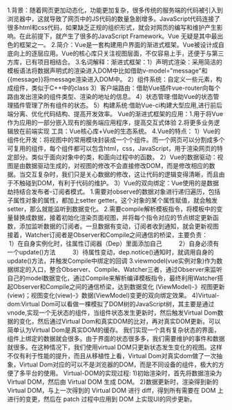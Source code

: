 1.背景：随着网页更加动态化，功能更加复杂，很多传统的服务端的代码被引入到浏览器中，这就导致了网页中的JS代码的数量急剧增多。JavaScript代码连接了很多html和css代码，如果缺乏正规的组织形式，就会对网页的编写和维护产生影响。在此前提下，就产生了很多的JavaScript Framework。Vue 无疑是其中最出色的框架之一。
2.简介：Vue是一套构建用户界面的渐进式框架。Vue被设计成自底向上的逐层应用。Vue的核心库只关注视图层面，不仅容易上手，还便于与第三方库，已有项目相结合。
3.名词解释：渐进式框架：1）声明式渲染：采用简洁的模板语法将数据声明式的渲染进入DOM中比如借助v-model="message"和{{message}}将message渲染进入DOM中。
                      2）组件系统：自定义一些元素，构成组件，类似于C++中的class
                      3）客户端路由：借助Vue插件vue-router向每个路由发出渲染的组件类型、渲染的地址的信息。
                      4）状态管理:借助Vue的状态管理插件管理了所有组件的状态。
                      5）构建系统:借助Vue-ci构建大型应用,进行前后端分离、优化代码结构、提高开发效率。
                      Vue的渐进式框架的应用：1.用于将Vue作为应用的一部分嵌入现有的服务端应用程序，提高交互式体验
                                           2.将更多业务逻辑放在前端实现
                      工具：Vue核心库+Vue的生态系统。
4.Vue的特点：
    1）Vue的组件化开发：将视图中的常用模块封装成一个个组件。而一个网页可以分割成多个可复用的组件，每个组件都可以包含html，css，JavaScript，用于渲染网页的特定部分。类似于面向对象中的类，和面向过程中的函数。
    2）Vue的数据驱动：视图是由数据驱动生成的，对视图的修改不会直接修改DOM，而是修改相应的数据。当交互复杂时，我们只是关心数据的修改，这让代码的逻辑变得清晰，而且由于不触碰到DOM，有利于代码的维护。
    3）Vue的双向绑定：Vue使用的是数据劫持结合发布者-订阅者模式。
    1.需要对observe的数据对象进行递归遍历，包括子属性对象的属性，都加上setter  getter。这个对象的某个属性赋值，就会触发setter，那么就能监听到数据变化。
   2.需要compile解析模板指令，将模板中的变量替换成数据，接着初始化渲染页面视图，并将每个指令对应的节点绑定更新函数，添加监听数据的订阅者。一旦数据有变动，订阅者收到通知，就会更新视图
  接着，Watcher订阅者是Observer和Compile之间通信的桥梁，主要负责：
         1）在自身实例化时，往属性订阅器（Dep）里面添加自己
         2）自身必须有一个update()方法
         3）待属性变动，dep.notice()通知时，就调用自身的update()方法，并触发Compile中绑定的回调
   3.viewmodel(vue实例对象)作为数据绑定的入口，整合Observer、Compile、Watcher三者，通过Observer来监听自己的model数据变化，通过Compile来解析编译模板指令，最终利用Watcher搭起Observer和Compile之间的通信桥梁，达到数据变化 (ViewModel)-》视图更新(view)；视图变化(view)-》数据(ViewModel)变更的双向绑定效果。
  4)Virtual-dom:Virtual Dom可以看做一棵模拟了DOM树的JavaScript树，其主要是通过vnode,实现一个无状态的组件，当组件状态发生更新时，然后触发Virtual Dom数据的变化，然后通过Virtual Dom和真实DOM的比对，再对真实DOM更新。可以简单认为Virtual Dom是真实DOM的缓存。
  我们实现一个具有复杂状态的界面，组件上绑定的数据就会很多。由于界面的状态很多多，我们需要维护的事件和数据就很多。在这种情况下，我们使用virtual DOM只更新状态发生变化的视图。这样不仅有利于性能的提升，而且从移植性上看，Virtual Dom对真实dom做了一次抽象，Virtual Dom对应的可以不是浏览器的DOM，而是不同设备的组件，极大的方便了多平台的使用。
      Virtual-DOM的实现过程:
      1)初始渲染时，首先将数据渲染为 Virtual DOM，然后由 Virtual DOM 生成 DOM。
      2)数据更新时，渲染得到新的 Virtual DOM，与上一次得到的 Virtual DOM 进行 diff，得到所有需要在 DOM 上进行的变更，然后在 patch 过程中应用到 DOM 上实现UI的同步更新。
